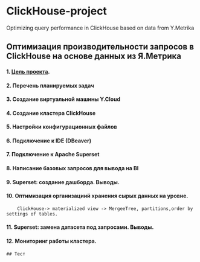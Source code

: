 # ClickHouse-project
Optimizing query performance in ClickHouse based on data from Y.Metrika
## Оптимизация производительности запросов в ClickHouse на основе данных из Я.Метрика

#### 1. [Цель проекта](https://github.com/im-data-explorer/ClickHouse-project/wiki/CkickHiuse%E2%80%90progect-wiki#%D1%86%D0%B5%D0%BB%D1%8C-%D0%BF%D1%80%D0%BE%D0%B5%D0%BA%D1%82%D0%B0).

#### 2. Перечень планируемых задач
#### 3. Создание виртуальной машины Y.Cloud
#### 4. Создание кластера ClickHouse
#### 5. Настройки конфигурационных файлов
#### 6. Подключение к IDE (DBeaver)
#### 7. Подключение к Apache Superset
#### 8. Написание базовых запросов для вывода на BI
#### 9. Superset: создание дашборда. Выводы.
#### 10. Оптимизация организациий хранения сырых данных на уровне.
        ClickHouse-> materialized view -> MergeeTree, partitions,order by settings of tables.
#### 11. Superset: замена датасета под запросами. Выводы.
#### 12. Мониторинг работы кластера.
    ## Тест
